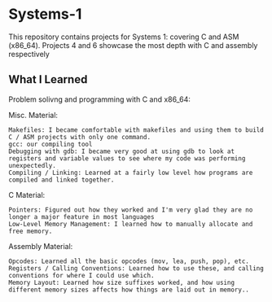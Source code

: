 # Systems-1

This repository contains projects for Systems 1: covering C and ASM (x86_64). Projects 4 and 6 showcase the most depth with C and assembly respectively

What I Learned
-------------------------------------------------------------
Problem solivng and programming with C and x86_64:

Misc. Material:

    Makefiles: I became comfortable with makefiles and using them to build C / ASM projects with only one command.
    gcc: our compiling tool
    Debugging with gdb: I became very good at using gdb to look at registers and variable values to see where my code was performing unexpectedly.
    Compiling / Linking: Learned at a fairly low level how programs are compiled and linked together.

C Material:

    Pointers: Figured out how they worked and I'm very glad they are no longer a major feature in most languages
    Low-Level Memory Management: I learned how to manually allocate and free memory.

Assembly Material:

    Opcodes: Learned all the basic opcodes (mov, lea, push, pop), etc.
    Registers / Calling Conventions: Learned how to use these, and calling conventions for where I could use which.
    Memory Layout: Learned how size suffixes worked, and how using different memory sizes affects how things are laid out in memory..

